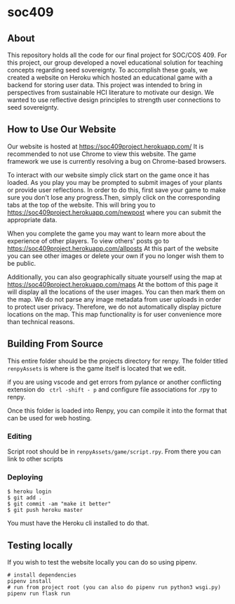 # soc409
## About
This repository holds all the  code for our final project for SOC/COS 409.  For this project, our group developed a novel educational solution for teaching concepts regarding seed sovereignty. To accomplish these goals, we created a website on Heroku which hosted an educational game with a backend for storing user data. This project was intended to bring in perspectives from sustainable HCI  literature  to motivate our design.  We wanted to use reflective design principles to strength user connections to seed sovereignty.
 ## How to Use Our Website
Our website is hosted at https://soc409project.herokuapp.com/ It is recommended to not use Chrome to view this website.  The game framework we use is currently resolving a bug on Chrome-based  browsers.

 To interact with our website simply click start on the game once it has loaded. As you play you may be prompted to submit images of your plants or provide user reflections. In order to do this,  first save your game to make sure you don't lose any progress.Then, simply click on the corresponding tabs at the top of the website. This will bring you to https://soc409project.herokuapp.com/newpost where you can submit the appropriate data.


  When you complete the game you may want to learn more about the experience of other players.
  To view others' posts go to https://soc409project.herokuapp.com/allposts At  this part of the website you can see other images or delete your own if you no longer wish them to be public.

  Additionally, you can also geographically situate yourself using the map at https://soc409project.herokuapp.com/maps
    At the bottom of this page it will display all the locations of the user images. You can then mark them on the map.  We do not parse any image metadata from user uploads in order to protect user privacy. Therefore, we do not automatically display picture locations on the map. This map functionality is for user convenience more than technical reasons.

 ## Building From Source

This entire folder should be the projects directory for renpy. The folder titled `renpyAssets` is where is the game itself is located that we edit.

if you are using vscode and get errors from pylance or another conflicting extension do 
` ctrl -shift - p` 
and configure file associations for .rpy to renpy.

 Once this folder is loaded into Renpy,  you can compile it  into the format that can be used for web hosting.

### Editing
Script root should be in `renpyAssets/game/script.rpy`. From there you can link to other scripts

### Deploying 
```
$ heroku login
$ git add .
$ git commit -am "make it better"
$ git push heroku master
```
You must have the Heroku cli  installed to do that.

## Testing locally
If you wish to test the website locally you can do so using pipenv. 
```
# install dependencies
pipenv install 
# run from project root (you can also do pipenv run python3 wsgi.py)
pipenv run flask run
```
